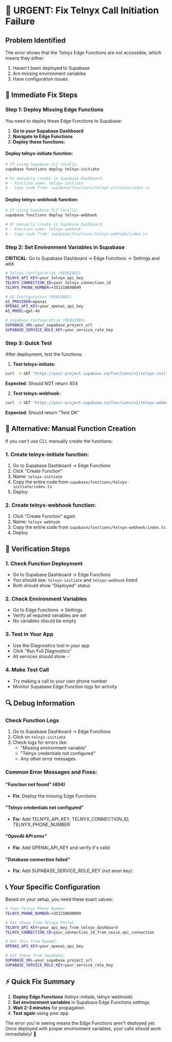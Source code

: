 # 🚨 URGENT: Fix Telnyx Call Initiation Failure

## Problem Identified
The error shows that the Telnyx Edge Functions are not accessible, which means they either:
1. Haven't been deployed to Supabase
2. Are missing environment variables
3. Have configuration issues

## 🔧 Immediate Fix Steps

### Step 1: Deploy Missing Edge Functions
You need to deploy these Edge Functions to Supabase:

1. **Go to your Supabase Dashboard**
2. **Navigate to Edge Functions**
3. **Deploy these functions:**

#### Deploy telnyx-initiate function:
```bash
# If using Supabase CLI locally:
supabase functions deploy telnyx-initiate

# Or manually create in Supabase Dashboard:
# - Function name: telnyx-initiate
# - Copy code from: supabase/functions/telnyx-initiate/index.ts
```

#### Deploy telnyx-webhook function:
```bash
# If using Supabase CLI locally:
supabase functions deploy telnyx-webhook

# Or manually create in Supabase Dashboard:
# - Function name: telnyx-webhook  
# - Copy code from: supabase/functions/telnyx-webhook/index.ts
```

### Step 2: Set Environment Variables in Supabase
**CRITICAL**: Go to Supabase Dashboard → Edge Functions → Settings and add:

```bash
# Telnyx Configuration (REQUIRED)
TELNYX_API_KEY=your_telnyx_api_key
TELNYX_CONNECTION_ID=your_telnyx_connection_id
TELNYX_PHONE_NUMBER=+351210600099

# AI Configuration (REQUIRED)
AI_PROVIDER=openai
OPENAI_API_KEY=your_openai_api_key
AI_MODEL=gpt-4o

# Supabase Configuration (REQUIRED)
SUPABASE_URL=your_supabase_project_url
SUPABASE_SERVICE_ROLE_KEY=your_service_role_key
```

### Step 3: Quick Test
After deployment, test the functions:

1. **Test telnyx-initiate:**
```bash
curl -X GET "https://your-project.supabase.co/functions/v1/telnyx-initiate?callId=test-123"
```
**Expected**: Should NOT return 404

2. **Test telnyx-webhook:**
```bash
curl -X GET "https://your-project.supabase.co/functions/v1/telnyx-webhook?callId=test-123"
```
**Expected**: Should return "Test OK"

## 🚀 Alternative: Manual Function Creation

If you can't use CLI, manually create the functions:

### 1. Create telnyx-initiate function:
1. Go to Supabase Dashboard → Edge Functions
2. Click "Create Function"
3. Name: `telnyx-initiate`
4. Copy the entire code from `supabase/functions/telnyx-initiate/index.ts`
5. Deploy

### 2. Create telnyx-webhook function:
1. Click "Create Function" again
2. Name: `telnyx-webhook`
3. Copy the entire code from `supabase/functions/telnyx-webhook/index.ts`
4. Deploy

## 🧪 Verification Steps

### 1. Check Function Deployment
- Go to Supabase Dashboard → Edge Functions
- You should see: `telnyx-initiate` and `telnyx-webhook` listed
- Both should show "Deployed" status

### 2. Check Environment Variables
- Go to Edge Functions → Settings
- Verify all required variables are set
- No variables should be empty

### 3. Test in Your App
- Use the Diagnostics tool in your app
- Click "Run Full Diagnostics"
- All services should show ✅

### 4. Make Test Call
- Try making a call to your own phone number
- Monitor Supabase Edge Function logs for activity

## 🔍 Debug Information

### Check Function Logs
1. Go to Supabase Dashboard → Edge Functions
2. Click on `telnyx-initiate`
3. Check logs for errors like:
   - "Missing environment variable"
   - "Telnyx credentials not configured"
   - Any other error messages

### Common Error Messages and Fixes:

#### "Function not found" (404)
- **Fix**: Deploy the missing Edge Functions

#### "Telnyx credentials not configured"
- **Fix**: Add TELNYX_API_KEY, TELNYX_CONNECTION_ID, TELNYX_PHONE_NUMBER

#### "OpenAI API error"
- **Fix**: Add OPENAI_API_KEY and verify it's valid

#### "Database connection failed"
- **Fix**: Add SUPABASE_SERVICE_ROLE_KEY (not anon key)

## 📞 Your Specific Configuration

Based on your setup, you need these exact values:

```bash
# Your Telnyx Phone Number
TELNYX_PHONE_NUMBER=+351210600099

# Get these from Telnyx Portal:
TELNYX_API_KEY=your_api_key_from_telnyx_dashboard
TELNYX_CONNECTION_ID=your_connection_id_from_voice_api_connection

# Get this from OpenAI:
OPENAI_API_KEY=your_openai_api_key

# Get these from Supabase:
SUPABASE_URL=your_supabase_project_url
SUPABASE_SERVICE_ROLE_KEY=your_service_role_key
```

## ⚡ Quick Fix Summary

1. **Deploy Edge Functions** (telnyx-initiate, telnyx-webhook)
2. **Set environment variables** in Supabase Edge Functions settings
3. **Wait 2-3 minutes** for propagation
4. **Test again** using your app

The error you're seeing means the Edge Functions aren't deployed yet. Once deployed with proper environment variables, your calls should work immediately! 🎉